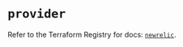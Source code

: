 # `provider`

Refer to the Terraform Registry for docs: [`newrelic`](https://registry.terraform.io/providers/newrelic/newrelic/3.37.1/docs).
